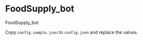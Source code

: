 # FoodSupply_bot
FoodSupply_bot


Copy `config.sample.json` to `config.json` and replace the values.
